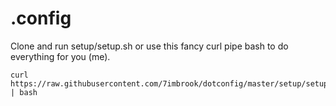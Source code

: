 .config
========

Clone and run setup/setup.sh or use this fancy curl pipe bash to do everything for you (me).

```
curl https://raw.githubusercontent.com/7imbrook/dotconfig/master/setup/setup.sh | bash
```
